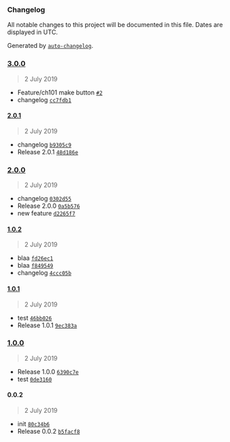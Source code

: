 ### Changelog

All notable changes to this project will be documented in this file. Dates are displayed in UTC.

Generated by [`auto-changelog`](https://github.com/CookPete/auto-changelog).

### [3.0.0](https://github.com/ninjakttty/release-it/compare/2.0.1...3.0.0)

> 2 July 2019

- Feature/ch101 make button [`#2`](https://github.com/ninjakttty/release-it/pull/2)
- changelog [`cc7fdb1`](https://github.com/ninjakttty/release-it/commit/cc7fdb18c683467428d224b765d866788dd439dc)

#### [2.0.1](https://github.com/ninjakttty/release-it/compare/2.0.0...2.0.1)

> 2 July 2019

- changelog [`b9305c9`](https://github.com/ninjakttty/release-it/commit/b9305c9c6338c3d19c5ddbee2b92dc6274a50668)
- Release 2.0.1 [`48d186e`](https://github.com/ninjakttty/release-it/commit/48d186e844ec10a268e68843f4305aaa681def2e)

### [2.0.0](https://github.com/ninjakttty/release-it/compare/1.0.2...2.0.0)

> 2 July 2019

- changelog [`0302d55`](https://github.com/ninjakttty/release-it/commit/0302d55cef9c9fc30d8252be1cc00990e7675995)
- Release 2.0.0 [`0a5b576`](https://github.com/ninjakttty/release-it/commit/0a5b5765ad7cee9728675717391997664b9fe8de)
- new feature [`d2265f7`](https://github.com/ninjakttty/release-it/commit/d2265f7329b6b88cb85331572984d28886215c81)

#### [1.0.2](https://github.com/ninjakttty/release-it/compare/1.0.1...1.0.2)

> 2 July 2019

- blaa [`fd26ec1`](https://github.com/ninjakttty/release-it/commit/fd26ec111118f7afba9e89fc885d9d4e1edbb1e4)
- blaa [`f849549`](https://github.com/ninjakttty/release-it/commit/f8495491c7c7af52c5f56b6a41875cfb2738f785)
- changelog [`4ccc05b`](https://github.com/ninjakttty/release-it/commit/4ccc05b1f6d415a945653554da8ce40f9198eaa7)

#### [1.0.1](https://github.com/ninjakttty/release-it/compare/1.0.0...1.0.1)

> 2 July 2019

- test [`46bb026`](https://github.com/ninjakttty/release-it/commit/46bb0269bc8c6b7a9a9d193cc91d31f818b1d4af)
- Release 1.0.1 [`9ec383a`](https://github.com/ninjakttty/release-it/commit/9ec383a694bc3a5bebc31e49e4839fcb90bc74d2)

### [1.0.0](https://github.com/ninjakttty/release-it/compare/0.0.2...1.0.0)

> 2 July 2019

- Release 1.0.0 [`6390c7e`](https://github.com/ninjakttty/release-it/commit/6390c7e8278ae03ad60a511c8d12a815b2c5e3ac)
- test [`0de3160`](https://github.com/ninjakttty/release-it/commit/0de3160595a9b7bd1ea37b2764c0f88fd49d48ed)

#### 0.0.2

> 2 July 2019

- init [`80c34b6`](https://github.com/ninjakttty/release-it/commit/80c34b6309775b3535524e5134dc22f1163be22d)
- Release 0.0.2 [`b5facf8`](https://github.com/ninjakttty/release-it/commit/b5facf80dbe671e90bfe877c240d0b3fe2d0e3ef)
